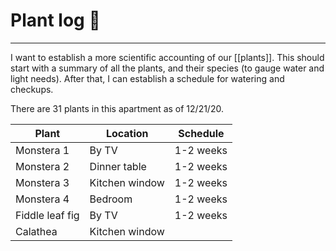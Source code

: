 # Plant log 🌱


---
I want to establish a more scientific accounting of our [[plants]]. This should start with a summary of all the plants, and their species (to gauge water and light needs). After that, I can establish a schedule for watering and checkups. 

There are 31 plants in this apartment as of 12/21/20. 

| Plant           | Location       | Schedule  |
| --------------- | -------------- | --------- |
| Monstera 1      | By TV          | 1-2 weeks |
| Monstera 2      | Dinner table   | 1-2 weeks |
| Monstera 3      | Kitchen window | 1-2 weeks |
| Monstera 4      | Bedroom        | 1-2 weeks |
| Fiddle leaf fig | By TV          | 1-2 weeks |
| Calathea        | Kitchen window |           | 
